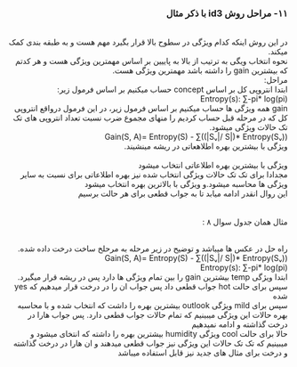 <div dir="rtl">
  
  ### ۱۱-   مراحل روش id3 با ذکر مثال



<br/>
  در این روش اینکه کدام ویژگی در سطوح بالا قرار بگیرد مهم هست و به طبقه بندی کمک میکند.
<br/>
   نحوه انتخاب ویگی به ترتیب از بالا به پاییین بر اساس مهمترین ویژگی هست و هر کدتم که بیشترین gain را داشته باشد مهمترین ویژگی هست.

<br/>
   مراحل:
<br/>
    ابتدا انتروپی کل بر اساس concept  حساب میکنیم بر اساس فرمول زیر:
<br/>
Entropy(s): ∑-pi* log(pi) 
<br/>
  gain همه ویژگی ها حساب میکنیم بر اساس فرمول زیر، در این فرمول درواقع انتروپی کل که در مرحله قبل حساب کردیم را منهای  مجموع ضرب نسبت تعداد انتروپی های تک تک حالات ویژگی میشود. 

<br/>
        Gain(S, A)= Entropy(S) - ∑((|Sᵥ|/ S|)* Entropy(Sᵥ))
<br/>
     ویژگی با بیشترین بهره اطلاهعاتی در ریشه مینشیند.

<br/>
<br/> 
ویژگی با بیشترین بهره اطلاعاتی انتخاب میشود

 <br/> 
      مجدادا برای تک تک حالات ویژگی انتخاب شده نیز بهره اطلاعاتی برای نسبت به سایر ویژگی ها محاسبه میشود.و ویژگی با بالاترین بهره انتخاب میشود 
<br/> 
         این روال انقدر ادامه میابد تا به جواب قطعی برای هر حالت برسیم
<br/>
<br/>
<br/>
    مثال همان جدول سوال ۸ :

<br/>

<br/>

راه حل در عکس ها میباشد و توضیح در زیر مرحله به مرحلخ ساخت درخت داده شده.
 <br/>
 Gain(S, A)= Entropy(S) - ∑((|Sᵥ|/ S|)* Entropy(Sᵥ))
<br/> 
 Entropy(s): ∑-pi* log(pi) 
<br/>
 ابتدا ویژگی temp بیشترین gain را بین تمام ویژگی ها دارد پس در ریشه قرار میگیرد.
 <br/>
 سپس برای حالت hot جواب قطعی داد پس جواب ان را در درخت قرار میدهیم که yes شده
 <br/>
  سپس برای mild  ویژگی outlook بیشترین بهره را داشت که انتخاب شده و با محاسبه بهره حالات این ویژگی میبینیم که تمام حالات جواب قطعی دارد. پس جواب هارا در درخت گذاشته و ادامه نمیدهیم
  <br/>
  حالا برای حالت cool ویژگی humidity بیشترین بهره را داشته که انتخای میشود و میبینیم که تک تک حالات این ویژگی نیز جواب قطعی میدهند و ان هارا در درخت گذاشته و درخت برای مثال های جدید نیز قابل استفاده میباشد
 
 </div>
